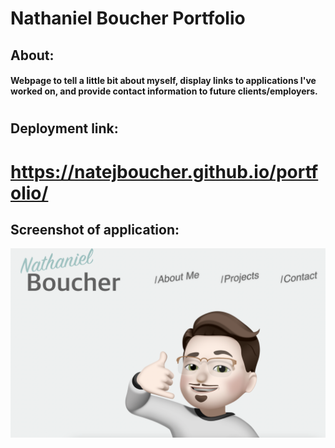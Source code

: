 # Nathaniel Boucher Portfolio

## About:

####   Webpage to tell a little bit about myself, display links to applications I've worked on, and provide contact information to future clients/employers.
#
## Deployment link:
# https://natejboucher.github.io/portfolio/
## Screenshot of application:
![Screenshot of deployed application](./src/assets/images/screenshot.png)
#